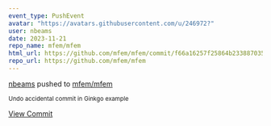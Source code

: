 ```yaml
---
event_type: PushEvent
avatar: "https://avatars.githubusercontent.com/u/246972?"
user: nbeams
date: 2023-11-21
repo_name: mfem/mfem
html_url: https://github.com/mfem/mfem/commit/f66a16257f25864b233887035d1a55518fc68279
repo_url: https://github.com/mfem/mfem
---
```


<a href='https://github.com/nbeams' target='_blank'>nbeams</a> pushed to <a href='https://github.com/mfem/mfem' target='_blank'>mfem/mfem</a>

<small>Undo accidental commit in Ginkgo example</small>

<a href='https://github.com/mfem/mfem/commit/f66a16257f25864b233887035d1a55518fc68279' target='_blank'>View Commit</a>